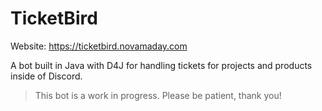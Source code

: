 # TicketBird

Website: https://ticketbird.novamaday.com

A bot built in Java with D4J for handling tickets for projects and products inside of Discord.

> This bot is a work in progress. Please be patient, thank you!